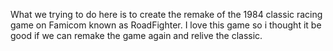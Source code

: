 What we trying to do here is to create the remake of the 1984 classic racing game on Famicom known as RoadFighter. I love this game so i thought it be good if we can remake the game again and relive the classic.